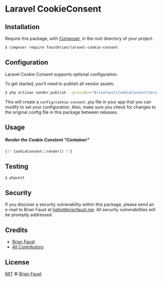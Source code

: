 # Laravel CookieConsent

## Installation

Require this package, with [Composer](https://getcomposer.org/), in the root directory of your project.

``` bash
$ composer require faustbrian/laravel-cookie-consent
```

## Configuration

Laravel Cookie Consent supports optional configuration.

To get started, you'll need to publish all vendor assets:

```bash
$ php artisan vendor:publish --provider="BrianFaust\CookieConsent\ServiceProvider"
```

This will create a `config/cookie-consent.php` file in your app that you can modify to set your configuration. Also, make sure you check for changes to the original config file in this package between releases.

## Usage

##### Render the Cookie Constent "Container"

``` php
{!! CookieConsent::render() !!}
```

## Testing

``` bash
$ phpunit
```

## Security

If you discover a security vulnerability within this package, please send an e-mail to Brian Faust at hello@brianfaust.me. All security vulnerabilities will be promptly addressed.

## Credits

- [Brian Faust](https://github.com/faustbrian)
- [All Contributors](../../contributors)

## License

[MIT](LICENSE) © [Brian Faust](https://brianfaust.me)
